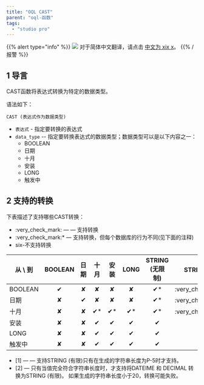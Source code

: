 ```yaml
---
title: "OQL CAST"
parent: "oql-函数"
tags:
  - "studio pro"
---
```


{{% alert type="info" %}}
<img src="attachments/chinese-translation/china.png" style="display: inline-block; margin: 0" /> 对于简体中文翻译，请点击 [中文为 xix x](https://cdn.mendix.tencent-cloud.com/documentation/refguide8/oql-cast.pdf)。
{{% /报警 %}}

## 1 导言

CAST函数将表达式转换为特定的数据类型。

语法如下：

```
CAST (表达式作为数据类型)
```

* `表达式` - 指定要转换的表达式
* `data_type` -- 指定要转换表达式的数据类型；数据类型可以是以下内容之一：
  * BOOLEAN
  * 日期
  * 十月
  * 安装
  * LONG
  * 触发中

## 2 支持的转换

下表描述了支持哪些CAST转换：

* :very_check_mark: — — 支持转换
* :very_check_mark:* — 支持转换，但每个数据库的行为不同(见下面的注释)
* six-不支持转换

| 从 \ 到  | BOOLEAN | 日期 | 十月 | 安装 | LONG | STRING (无限制) |                   STRING (有限)                   |
| ------- |:-------:|:--:|:--:|:--:|:----:|:------------:|:-----------------------------------------------:|
| BOOLEAN |    ✔    | ✘  | ✘  | ✘  |  ✘   |      ✔*      | :very_check_mark:*<sup><small>1</small></sup> |
| 日期      |    ✘    | ✔  | ✘  | ✘  |  ✘   |      ✔*      | :very_check_mark:*<sup><small>2</small></sup> |
| 十月      |    ✘    | ✘  | ✔* | ✔* |  ✔*  |      ✔*      | :very_check_mark:*<sup><small>2</small></sup> |
| 安装      |    ✘    | ✘  | ✔  | ✔  |  ✔   |      ✔       |                        ✔                        |
| LONG    |    ✘    | ✘  | ✔  | ✔  |  ✔   |      ✔       |                        ✔                        |
| 触发中     |    ✘    | ✘  | ✔  | ✔  |  ✔   |      ✔       |                        ✔                        |
* [1] — — 支持STRING (有限)只有在生成的字符串长度为P-5时才支持。
* [2] — 只有当值完全符合字符串长度时，才支持将DATEIME 和 DECIMAL 转换为STRING (有限)。 如果生成的字符串长度小于20，转换可能失败。

